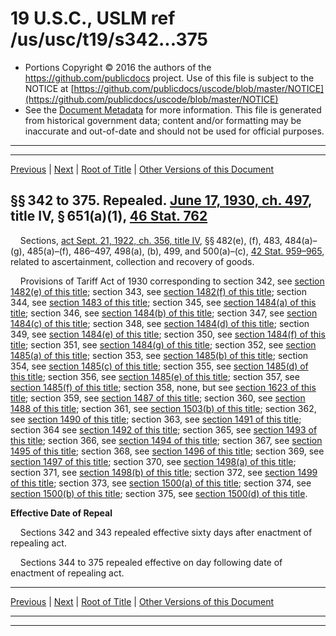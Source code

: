 ---
---

# 19 U.S.C., USLM ref /us/usc/t19/s342...375

* Portions Copyright © 2016 the authors of the https://github.com/publicdocs project.
  Use of this file is subject to the NOTICE at [https://github.com/publicdocs/uscode/blob/master/NOTICE](https://github.com/publicdocs/uscode/blob/master/NOTICE)
* See the [Document Metadata](././../../../../../..//README.md) for more information.
  This file is generated from historical government data; content and/or formatting may be inaccurate and out-of-date and should not be used for official purposes.

----------
----------

[Previous](./../../../../../..//us/usc/t19/ch3/stIV/pt3/m__us_usc_t19_s341.md) | [Next](./../../../../../..//us/usc/t19/ch3/stIV/pt3/m__us_usc_t19_s376.md) | [Root of Title](./../../../../../../) | [Other Versions of this Document](https://publicdocs.github.io/go/links?ns=uslm&ref=%2Fus%2Fusc%2Ft19%2Fs342...375)

## §§ 342 to 375. Repealed. [June 17, 1930, ch. 497][/us/act/1930-06-17/ch497], title IV, § 651(a)(1), [46 Stat. 762][/us/stat/46/762]

    Sections, [act Sept. 21, 1922, ch. 356, title IV][/us/act/1922-09-21/ch356/tIV], §§ 482(e), (f), 483, 484(a)–(g), 485(a)–(f), 486–497, 498(a), (b), 499, and 500(a)–(c), [42 Stat. 959–965][/us/stat/42/959-965], related to ascertainment, collection and recovery of goods.

    Provisions of Tariff Act of 1930 corresponding to section 342, see [section 1482(e) of this title][/us/usc/t19/s1482/e]; section 343, see [section 1482(f) of this title][/us/usc/t19/s1482/f]; section 344, see [section 1483 of this title][/us/usc/t19/s1483]; section 345, see [section 1484(a) of this title][/us/usc/t19/s1484/a]; section 346, see [section 1484(b) of this title][/us/usc/t19/s1484/b]; section 347, see [section 1484(c) of this title][/us/usc/t19/s1484/c]; section 348, see [section 1484(d) of this title][/us/usc/t19/s1484/d]; section 349, see [section 1484(e) of this title][/us/usc/t19/s1484/e]; section 350, see [section 1484(f) of this title][/us/usc/t19/s1484/f]; section 351, see [section 1484(g) of this title][/us/usc/t19/s1484/g]; section 352, see [section 1485(a) of this title][/us/usc/t19/s1485/a]; section 353, see [section 1485(b) of this title][/us/usc/t19/s1485/b]; section 354, see [section 1485(c) of this title][/us/usc/t19/s1485/c]; section 355, see [section 1485(d) of this title][/us/usc/t19/s1485/d]; section 356, see [section 1485(e) of this title][/us/usc/t19/s1485/e]; section 357, see [section 1485(f) of this title][/us/usc/t19/s1485/f]; section 358, none, but see [section 1623 of this title][/us/usc/t19/s1623]; section 359, see [section 1487 of this title][/us/usc/t19/s1487]; section 360, see [section 1488 of this title][/us/usc/t19/s1488]; section 361, see [section 1503(b) of this title][/us/usc/t19/s1503/b]; section 362, see [section 1490 of this title][/us/usc/t19/s1490]; section 363, see [section 1491 of this title][/us/usc/t19/s1491]; section 364 see [section 1492 of this title][/us/usc/t19/s1492]; section 365, see [section 1493 of this title][/us/usc/t19/s1493]; section 366, see [section 1494 of this title][/us/usc/t19/s1494]; section 367, see [section 1495 of this title][/us/usc/t19/s1495]; section 368, see [section 1496 of this title][/us/usc/t19/s1496]; section 369, see [section 1497 of this title][/us/usc/t19/s1497]; section 370, see [section 1498(a) of this title][/us/usc/t19/s1498/a]; section 371, see [section 1498(b) of this title][/us/usc/t19/s1498/b]; section 372, see [section 1499 of this title][/us/usc/t19/s1499]; section 373, see [section 1500(a) of this title][/us/usc/t19/s1500/a]; section 374, see [section 1500(b) of this title][/us/usc/t19/s1500/b]; section 375, see [section 1500(d) of this title][/us/usc/t19/s1500/d].

 __Effective Date of Repeal__ 

    Sections 342 and 343 repealed effective sixty days after enactment of repealing act.

    Sections 344 to 375 repealed effective on day following date of enactment of repealing act.

----------

[Previous](./../../../../../..//us/usc/t19/ch3/stIV/pt3/m__us_usc_t19_s341.md) | [Next](./../../../../../..//us/usc/t19/ch3/stIV/pt3/m__us_usc_t19_s376.md) | [Root of Title](./../../../../../../) | [Other Versions of this Document](https://publicdocs.github.io/go/links?ns=uslm&ref=%2Fus%2Fusc%2Ft19%2Fs342...375)

----------
----------

[/us/act/1930-06-17/ch497]: https://publicdocs.github.io/go/links?ns=uslm&ref=%2Fus%2Fact%2F1930-06-17%2Fch497
[/us/stat/46/762]: https://publicdocs.github.io/go/links?ns=uslm&ref=%2Fus%2Fstat%2F46%2F762
[/us/act/1922-09-21/ch356/tIV]: https://publicdocs.github.io/go/links?ns=uslm&ref=%2Fus%2Fact%2F1922-09-21%2Fch356%2FtIV
[/us/stat/42/959-965]: https://publicdocs.github.io/go/links?ns=uslm&ref=%2Fus%2Fstat%2F42%2F959-965
[/us/usc/t19/s1482/e]: https://publicdocs.github.io/go/links?ns=uslm&ref=%2Fus%2Fusc%2Ft19%2Fs1482%2Fe
[/us/usc/t19/s1482/f]: https://publicdocs.github.io/go/links?ns=uslm&ref=%2Fus%2Fusc%2Ft19%2Fs1482%2Ff
[/us/usc/t19/s1483]: https://publicdocs.github.io/go/links?ns=uslm&ref=%2Fus%2Fusc%2Ft19%2Fs1483
[/us/usc/t19/s1484/a]: https://publicdocs.github.io/go/links?ns=uslm&ref=%2Fus%2Fusc%2Ft19%2Fs1484%2Fa
[/us/usc/t19/s1484/b]: https://publicdocs.github.io/go/links?ns=uslm&ref=%2Fus%2Fusc%2Ft19%2Fs1484%2Fb
[/us/usc/t19/s1484/c]: https://publicdocs.github.io/go/links?ns=uslm&ref=%2Fus%2Fusc%2Ft19%2Fs1484%2Fc
[/us/usc/t19/s1484/d]: https://publicdocs.github.io/go/links?ns=uslm&ref=%2Fus%2Fusc%2Ft19%2Fs1484%2Fd
[/us/usc/t19/s1484/e]: https://publicdocs.github.io/go/links?ns=uslm&ref=%2Fus%2Fusc%2Ft19%2Fs1484%2Fe
[/us/usc/t19/s1484/f]: https://publicdocs.github.io/go/links?ns=uslm&ref=%2Fus%2Fusc%2Ft19%2Fs1484%2Ff
[/us/usc/t19/s1484/g]: https://publicdocs.github.io/go/links?ns=uslm&ref=%2Fus%2Fusc%2Ft19%2Fs1484%2Fg
[/us/usc/t19/s1485/a]: https://publicdocs.github.io/go/links?ns=uslm&ref=%2Fus%2Fusc%2Ft19%2Fs1485%2Fa
[/us/usc/t19/s1485/b]: https://publicdocs.github.io/go/links?ns=uslm&ref=%2Fus%2Fusc%2Ft19%2Fs1485%2Fb
[/us/usc/t19/s1485/c]: https://publicdocs.github.io/go/links?ns=uslm&ref=%2Fus%2Fusc%2Ft19%2Fs1485%2Fc
[/us/usc/t19/s1485/d]: https://publicdocs.github.io/go/links?ns=uslm&ref=%2Fus%2Fusc%2Ft19%2Fs1485%2Fd
[/us/usc/t19/s1485/e]: https://publicdocs.github.io/go/links?ns=uslm&ref=%2Fus%2Fusc%2Ft19%2Fs1485%2Fe
[/us/usc/t19/s1485/f]: https://publicdocs.github.io/go/links?ns=uslm&ref=%2Fus%2Fusc%2Ft19%2Fs1485%2Ff
[/us/usc/t19/s1623]: https://publicdocs.github.io/go/links?ns=uslm&ref=%2Fus%2Fusc%2Ft19%2Fs1623
[/us/usc/t19/s1487]: https://publicdocs.github.io/go/links?ns=uslm&ref=%2Fus%2Fusc%2Ft19%2Fs1487
[/us/usc/t19/s1488]: https://publicdocs.github.io/go/links?ns=uslm&ref=%2Fus%2Fusc%2Ft19%2Fs1488
[/us/usc/t19/s1503/b]: https://publicdocs.github.io/go/links?ns=uslm&ref=%2Fus%2Fusc%2Ft19%2Fs1503%2Fb
[/us/usc/t19/s1490]: https://publicdocs.github.io/go/links?ns=uslm&ref=%2Fus%2Fusc%2Ft19%2Fs1490
[/us/usc/t19/s1491]: https://publicdocs.github.io/go/links?ns=uslm&ref=%2Fus%2Fusc%2Ft19%2Fs1491
[/us/usc/t19/s1492]: https://publicdocs.github.io/go/links?ns=uslm&ref=%2Fus%2Fusc%2Ft19%2Fs1492
[/us/usc/t19/s1493]: https://publicdocs.github.io/go/links?ns=uslm&ref=%2Fus%2Fusc%2Ft19%2Fs1493
[/us/usc/t19/s1494]: https://publicdocs.github.io/go/links?ns=uslm&ref=%2Fus%2Fusc%2Ft19%2Fs1494
[/us/usc/t19/s1495]: https://publicdocs.github.io/go/links?ns=uslm&ref=%2Fus%2Fusc%2Ft19%2Fs1495
[/us/usc/t19/s1496]: https://publicdocs.github.io/go/links?ns=uslm&ref=%2Fus%2Fusc%2Ft19%2Fs1496
[/us/usc/t19/s1497]: https://publicdocs.github.io/go/links?ns=uslm&ref=%2Fus%2Fusc%2Ft19%2Fs1497
[/us/usc/t19/s1498/a]: https://publicdocs.github.io/go/links?ns=uslm&ref=%2Fus%2Fusc%2Ft19%2Fs1498%2Fa
[/us/usc/t19/s1498/b]: https://publicdocs.github.io/go/links?ns=uslm&ref=%2Fus%2Fusc%2Ft19%2Fs1498%2Fb
[/us/usc/t19/s1499]: https://publicdocs.github.io/go/links?ns=uslm&ref=%2Fus%2Fusc%2Ft19%2Fs1499
[/us/usc/t19/s1500/a]: https://publicdocs.github.io/go/links?ns=uslm&ref=%2Fus%2Fusc%2Ft19%2Fs1500%2Fa
[/us/usc/t19/s1500/b]: https://publicdocs.github.io/go/links?ns=uslm&ref=%2Fus%2Fusc%2Ft19%2Fs1500%2Fb
[/us/usc/t19/s1500/d]: https://publicdocs.github.io/go/links?ns=uslm&ref=%2Fus%2Fusc%2Ft19%2Fs1500%2Fd


